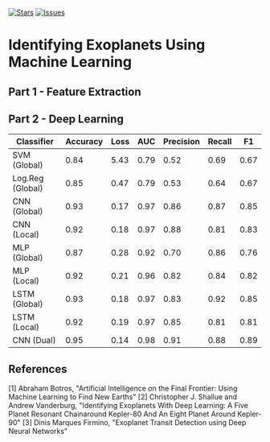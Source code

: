 [![Stars][stars-shield]][stars-url]
[![Issues][issues-shield]][issues-url]

# Identifying Exoplanets Using Machine Learning

## Part 1 - Feature Extraction

## Part 2 - Deep Learning

| Classifier       | Accuracy | Loss | AUC  | Precision | Recall | F1   |
| ---------------- | -------- | ---- | ---- | --------- | ------ | ---- |
| SVM (Global)     | 0.84     | 5.43 | 0.79 | 0.52      | 0.69   | 0.67 |
| Log.Reg (Global) | 0.85     | 0.47 | 0.79 | 0.53      | 0.64   | 0.67 |
| CNN (Global)     | 0.93     | 0.17 | 0.97 | 0.86      | 0.87   | 0.85 |
| CNN (Local)      | 0.92     | 0.18 | 0.97 | 0.88      | 0.81   | 0.83 |
| MLP (Global)     | 0.87     | 0.28 | 0.92 | 0.70      | 0.86   | 0.76 |
| MLP (Local)      | 0.92     | 0.21 | 0.96 | 0.82      | 0.84   | 0.82 |
| LSTM (Global)    | 0.93     | 0.18 | 0.97 | 0.83      | 0.92   | 0.85 |
| LSTM (Local)     | 0.92     | 0.19 | 0.97 | 0.85      | 0.81   | 0.81 |
| CNN (Dual)       | 0.95     | 0.14 | 0.98 | 0.91      | 0.88   | 0.89 |

## References

[1] Abraham Botros, "Artificial Intelligence on the Final Frontier: Using Machine Learning to Find New Earths"
[2] Christopher J. Shallue and Andrew Vanderburg, "Identifying Exoplanets With Deep Learning: A Five Planet Resonant Chainaround Kepler-80 And An Eight Planet Around Kepler-90"
[3] Dinis Marques Firmino, "Exoplanet Transit Detection using Deep Neural Networks"

[stars-shield]: https://img.shields.io/github/stars/DiogorPinheiro/Identifying-Exoplanets-Using-ML
[stars-url]: https://github.com/DiogorPinheiro/Identifying-Exoplanets-Using-ML/stargazers
[issues-shield]: https://img.shields.io/github/issues/DiogorPinheiro/Identifying-Exoplanets-Using-ML
[issues-url]: https://github.com/DiogorPinheiro/Identifying-Exoplanets-Using-ML/issues
